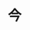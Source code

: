 ---
title: 今
description: 现在
kana: いま
pronunciation: ima
tone: 平板型
type: 名词
pubDate: 2024-06-30 00:00:01
---
